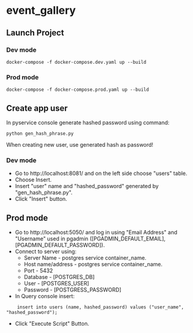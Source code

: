 # event_gallery

## Launch Project

### Dev mode
```
docker-compose -f docker-compose.dev.yaml up --build
```

### Prod mode
```
docker-compose -f docker-compose.prod.yaml up --build
```

## Create app user
In pyservice console generate hashed password using command:
```
python gen_hash_phrase.py
```
When creating new user, use generated hash as password!

### Dev mode
* Go to http://localhost:8081/ and on the left side choose "users" table.
* Choose Insert.
* Insert "user" name and "hashed_password" generated by "gen_hash_phrase.py".
* Click "Insert" button.

## Prod mode
* Go to http://localhost:5050/ and log in using "Email Address" and "Username" used in pgadmin ([PGADMIN_DEFAULT_EMAIL], [PGADMIN_DEFAULT_PASSWORD]).
* Connect to server using:
    * Server Name - postgres service container_name.
    * Host name/address - postgres service container_name.
    * Port - 5432
    * Database - [POSTGRES_DB]
    * User - [POSTGRES_USER]
    * Password - [POSTGRESS_PASSWORD]
* In Query console insert:
```
    insert into users (name, hashed_password) values ("user_name", "hashed_password");
```
* Click "Execute Script" Button.
